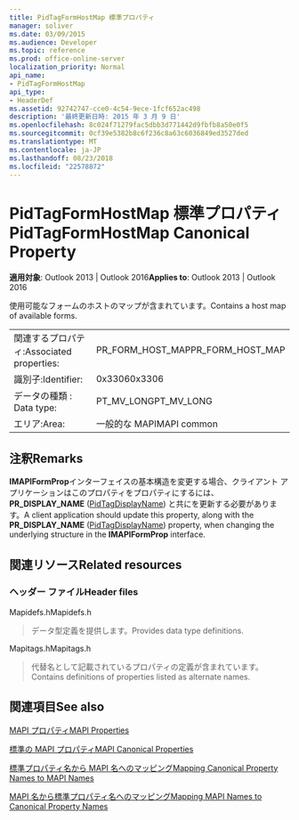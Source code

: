 ```yaml
---
title: PidTagFormHostMap 標準プロパティ
manager: soliver
ms.date: 03/09/2015
ms.audience: Developer
ms.topic: reference
ms.prod: office-online-server
localization_priority: Normal
api_name:
- PidTagFormHostMap
api_type:
- HeaderDef
ms.assetid: 92742747-cce0-4c54-9ece-1fcf652ac498
description: '最終更新日時: 2015 年 3 月 9 日'
ms.openlocfilehash: 8c024f71279fac5dbb3d771442d9fbfb8a50e0f5
ms.sourcegitcommit: 0cf39e5382b8c6f236c8a63c6036849ed3527ded
ms.translationtype: MT
ms.contentlocale: ja-JP
ms.lasthandoff: 08/23/2018
ms.locfileid: "22578872"
---
```

# <a name="pidtagformhostmap-canonical-property"></a><span data-ttu-id="27731-103">PidTagFormHostMap 標準プロパティ</span><span class="sxs-lookup"><span data-stu-id="27731-103">PidTagFormHostMap Canonical Property</span></span>

  
  
<span data-ttu-id="27731-104">**適用対象**: Outlook 2013 | Outlook 2016</span><span class="sxs-lookup"><span data-stu-id="27731-104">**Applies to**: Outlook 2013 | Outlook 2016</span></span> 
  
<span data-ttu-id="27731-105">使用可能なフォームのホストのマップが含まれています。</span><span class="sxs-lookup"><span data-stu-id="27731-105">Contains a host map of available forms.</span></span> 
  
|||
|:-----|:-----|
|<span data-ttu-id="27731-106">関連するプロパティ:</span><span class="sxs-lookup"><span data-stu-id="27731-106">Associated properties:</span></span>  <br/> |<span data-ttu-id="27731-107">PR_FORM_HOST_MAP</span><span class="sxs-lookup"><span data-stu-id="27731-107">PR_FORM_HOST_MAP</span></span>  <br/> |
|<span data-ttu-id="27731-108">識別子:</span><span class="sxs-lookup"><span data-stu-id="27731-108">Identifier:</span></span>  <br/> |<span data-ttu-id="27731-109">0x3306</span><span class="sxs-lookup"><span data-stu-id="27731-109">0x3306</span></span>  <br/> |
|<span data-ttu-id="27731-110">データの種類 : </span><span class="sxs-lookup"><span data-stu-id="27731-110">Data type:</span></span>  <br/> |<span data-ttu-id="27731-111">PT_MV_LONG</span><span class="sxs-lookup"><span data-stu-id="27731-111">PT_MV_LONG</span></span>  <br/> |
|<span data-ttu-id="27731-112">エリア:</span><span class="sxs-lookup"><span data-stu-id="27731-112">Area:</span></span>  <br/> |<span data-ttu-id="27731-113">一般的な MAPI</span><span class="sxs-lookup"><span data-stu-id="27731-113">MAPI common</span></span>  <br/> |
   
## <a name="remarks"></a><span data-ttu-id="27731-114">注釈</span><span class="sxs-lookup"><span data-stu-id="27731-114">Remarks</span></span>

<span data-ttu-id="27731-115">**IMAPIFormProp**インターフェイスの基本構造を変更する場合、クライアント アプリケーションはこのプロパティをプロパティにするには、 **PR_DISPLAY_NAME** ([PidTagDisplayName](pidtagdisplayname-canonical-property.md)) と共にを更新する必要があります。</span><span class="sxs-lookup"><span data-stu-id="27731-115">A client application should update this property, along with the **PR_DISPLAY_NAME** ([PidTagDisplayName](pidtagdisplayname-canonical-property.md)) property, when changing the underlying structure in the **IMAPIFormProp** interface.</span></span> 
  
## <a name="related-resources"></a><span data-ttu-id="27731-116">関連リソース</span><span class="sxs-lookup"><span data-stu-id="27731-116">Related resources</span></span>

### <a name="header-files"></a><span data-ttu-id="27731-117">ヘッダー ファイル</span><span class="sxs-lookup"><span data-stu-id="27731-117">Header files</span></span>

<span data-ttu-id="27731-118">Mapidefs.h</span><span class="sxs-lookup"><span data-stu-id="27731-118">Mapidefs.h</span></span>
  
> <span data-ttu-id="27731-119">データ型定義を提供します。</span><span class="sxs-lookup"><span data-stu-id="27731-119">Provides data type definitions.</span></span>
    
<span data-ttu-id="27731-120">Mapitags.h</span><span class="sxs-lookup"><span data-stu-id="27731-120">Mapitags.h</span></span>
  
> <span data-ttu-id="27731-121">代替名として記載されているプロパティの定義が含まれています。</span><span class="sxs-lookup"><span data-stu-id="27731-121">Contains definitions of properties listed as alternate names.</span></span>
    
## <a name="see-also"></a><span data-ttu-id="27731-122">関連項目</span><span class="sxs-lookup"><span data-stu-id="27731-122">See also</span></span>



[<span data-ttu-id="27731-123">MAPI プロパティ</span><span class="sxs-lookup"><span data-stu-id="27731-123">MAPI Properties</span></span>](mapi-properties.md)
  
[<span data-ttu-id="27731-124">標準の MAPI プロパティ</span><span class="sxs-lookup"><span data-stu-id="27731-124">MAPI Canonical Properties</span></span>](mapi-canonical-properties.md)
  
[<span data-ttu-id="27731-125">標準プロパティ名から MAPI 名へのマッピング</span><span class="sxs-lookup"><span data-stu-id="27731-125">Mapping Canonical Property Names to MAPI Names</span></span>](mapping-canonical-property-names-to-mapi-names.md)
  
[<span data-ttu-id="27731-126">MAPI 名から標準プロパティ名へのマッピング</span><span class="sxs-lookup"><span data-stu-id="27731-126">Mapping MAPI Names to Canonical Property Names</span></span>](mapping-mapi-names-to-canonical-property-names.md)

